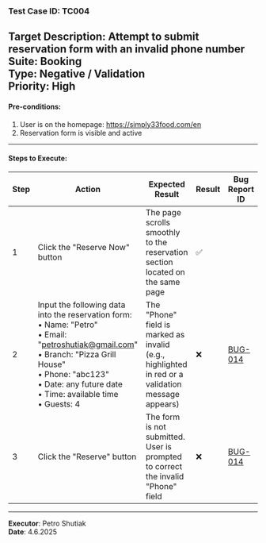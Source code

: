 ### Test Case ID: TC004  
**Target Description**: Attempt to submit reservation form with an invalid phone number  
**Suite**: Booking  
**Type**: Negative / Validation  
**Priority**: High  
---

#### Pre-conditions:
1. User is on the homepage: https://simply33food.com/en   
2. Reservation form is visible and active  

---

#### Steps to Execute:

| Step | Action | Expected Result | Result | Bug Report ID |
|------|--------|------------------|--------|----------------|
| 1 | Click the "Reserve Now" button | The page scrolls smoothly to the reservation section located on the same page | ✅ | |
| 2 | Input the following data into the reservation form:<br>• Name: "Petro"<br>• Email: "petroshutiak@gmail.com"<br>• Branch: "Pizza Grill House"<br>• Phone: "abc123"<br>• Date: any future date<br>• Time: available time<br>• Guests: 4 | The "Phone" field is marked as invalid (e.g., highlighted in red or a validation message appears) | ❌ | <a href='https://github.com/shutiak/simply33-qa-portfolio/blob/main/bug-reports/bugs/bug14.md'>BUG-014</a> |
| 3 | Click the "Reserve" button | The form is not submitted. User is prompted to correct the invalid "Phone" field | ❌ | <a href='https://github.com/shutiak/simply33-qa-portfolio/blob/main/bug-reports/bugs/bug14.md'>BUG-014</a> |

---

**Executor**: Petro Shutiak  
**Date**: 4.6.2025  
